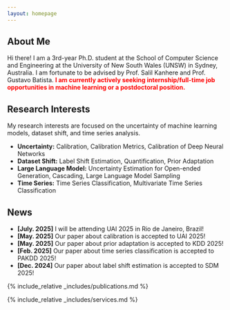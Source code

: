 ```yaml
---
layout: homepage
---
```


## About Me

Hi there! I am a 3rd-year Ph.D. student at the School of Computer Science and Engineering at the University of New South Wales (UNSW) in Sydney, Australia. I am fortunate to be advised by Prof. Salil Kanhere and Prof. Gustavo Batista. <span style="color: red"> **I am currently actively seeking internship/full-time job opportunities in machine learning or a postdoctoral position.** </span>


## Research Interests
My research interests are focused on the uncertainty of machine learning models, dataset shift, and time series analysis.

- **Uncertainty:** Calibration, Calibration Metrics, Calibration of Deep Neural Networks 
- **Dataset Shift:** Label Shift Estimation, Quantification, Prior Adaptation
- **Large Language Model:** Uncertainty Estimation for Open-ended Generation, Cascading, Large Language Model Sampling
- **Time Series:** Time Series Classification, Multivariate Time Series Classification

## News
- **[July. 2025]** I will be attending UAI 2025 in Rio de Janeiro, Brazil!
- **[May. 2025]** Our paper about calibration is accepted to UAI 2025!
- **[May. 2025]** Our paper about prior adaptation is accepted to KDD 2025!
- **[Feb. 2025]** Our paper about time series classification is accepted to PAKDD 2025!
- **[Dec. 2024]** Our paper about label shift estimation is accepted to SDM 2025!


{% include_relative _includes/publications.md %}

{% include_relative _includes/services.md %}
